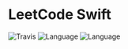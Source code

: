 # LeetCode Swift

![Travis](https://img.shields.io/travis/rust-lang/rust.svg)
![Language](https://img.shields.io/badge/language-swift%202.2-orange.svg)
![Language](https://img.shields.io/github/license/mashape/apistatus.svg)
